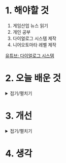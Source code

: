 
# 1. 해야할 것

1. 게임산업 뉴스 읽기 
2. 개인 공부  
3. 다이얼로그 시스템 제작
4. 니어오토마타 레벨 제작

[유튜브: 다이얼로그 시스템](https://www.youtube.com/watch?v=yI5cemZvaCU)

# 2. 오늘 배운 것

<details>
<summary>접기/펼치기</summary>

## 니어오토마타 레벨 제작



</details>




# 3. 개선


<details>
<summary>접기/펼치기</summary>


</details>



# 4. 생각



